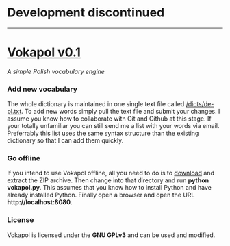 # Development discontinued
---
# [Vokapol v0.1](http://vokapol.orzanna.de)

*A simple Polish vocabulary engine*

### Add new vocabulary
The whole dictionary is maintained in one single text file called [/dicts/de-pl.txt](https://github.com/orschiro/Vokapol/blob/master/dicts/de-pl.txt). To add new words simply pull the text file and submit your changes. I assume you know how to collaborate with Git and Github at this stage. If your totally unfamiliar you can still send me a list with your words via email. Preferrably this list uses the same syntax structure than the existing dictionary so that I can add them quickly.

### Go offline
If you intend to use Vokapol offline, all you need to do is to [download](https://github.com/orschiro/Vokapol/zipball/master) and extract the ZIP archive. Then change into that directory and run **python vokapol.py**. This assumes that you know how to install Python and have already installed Python. Finally open a browser and open the URL **http://localhost:8080**.

### License
Vokapol is licensed under the **GNU GPLv3** and can be used and modified. 
